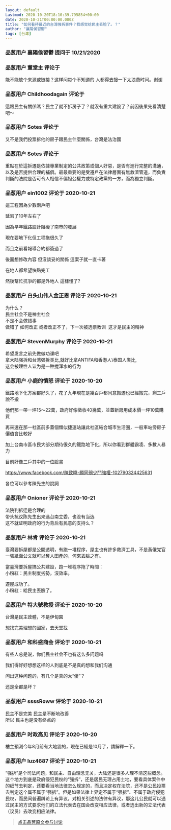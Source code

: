 ```yaml
---
layout: default
Lastmod: 2020-10-20T18:10:39.795854+00:00
date: 2020-10-21T00:00:00.000Z
title: "如何看待最近的台湾强拆事件？我感觉给民主丢脸了。？"
author: "襄陽侯習鬱"
tags: [台湾]
---
```



### 品葱用户 **襄陽侯習鬱** 提问于 10/21/2020
    

    
                

### 品葱用户 **董堂主** 评论于 
        
能不能放个来源或链接？这样问每个不知道的 人都得去搜一下太浪费时间。谢谢
        
                

### 品葱用户 **Childhoodagain** 评论于 
        
這跟民主有關係嗎？民主了就不拆房子了？就沒有重大建設了？前因後果先看清楚吧～
        
                

### 品葱用户 **Sotes** 评论于 
        
又不是我們投票拆他的房子跟民主什麼關係，台灣是法治國
        
                

### 品葱用户 **Sotes** 评论于 
        
重點在於這拆遷是依據專業制定的公共政策或個人好惡，是否有進行完整的溝通，以及是否提供合理的補償。最最重要的是受遷戶在法律層面有無救濟管道，而負責判斷的法院是否可令人相信不偏袒公權力或特定政黨的一方，而為獨立判斷。
        
                

### 品葱用户 **ein1002** 评论于 2020-10-21
        
這工程因為少數兩戶吧  
  
延宕了10年左右了  
  
因為早年鐵路設計阻礙了南市的發展  
  
現在要地下化但工程拖很久了  
  
而且之前看報導合約都簽過了  
  
後面想修改內容 但沒談妥的關係 這案子就一直卡著  
  
在地人都希望快點完工  
  
然後幫忙抗爭的都是外地人 這樣懂了?
        
                

### 品葱用户 **白头山伟人金正恩** 评论于 2020-10-21
        
为什么？  
民主社会不是神主社会  
不是不会做错事  
做错了 如何改正 或者改正不了，下一次被选票教训  这才是民主的精神
        
                

### 品葱用户 **StevenMurphy** 评论于 2020-10-21
        
希望发言之前先做做功课吧  
拿大陆强拆和台湾强拆类比,就好比拿ANTIFA和香港人\\泰国人类比,  
这会被理性人认为是一种搅浑水的行为
        
                

### 品葱用户 **小鹿的憤怒** 评论于 2020-10-20
        
鐵路地下化方案都好久了，花了九年現在是幾百戶都同意搬遷也已經搬完，剩三戶說不搬  
  
他們那一帶一坪15～22萬，政府好像徵收40幾萬，並蓋新房用成本價一坪10萬購買  
  
再來還在那一社區前多蓋個類似捷運站讓此社區結合城市生活圈，一般車站旁房子價值會比較好  
  
加上台南市區市民大部分期待很久的鐵路地下化，所以你看到群體霸凌、多數人暴力  
  
目前好像三戶其中的一位臉書  
  
https://www.facebook.com/陳致曉-願同弱少鬥強權-102790324425631  
  
各位可以參考陳先生的說詞
        
                

### 品葱用户 **Onioner** 评论于 2020-10-21
        
法院判拆迁是合理的  
带头抗议陈先生出来选台南立委，也没有当选  
这不就证明政府的行为背后有民意的支持么？
        
                

### 品葱用户 **林肯** 评论于 2020-10-21
        
臺灣要拆屋都是公開透明，有跑一堆程序，屋主也有許多救濟工具，不是黃俄党官一張紙面公文就可以奪人田產的，何來丟臉之有。  
  
當臺灣要拆屋搞公共建設，跑一堆程序拖了時間：  
小粉紅：民主制度劣勢，沒效率。  
  
遷屋成功了。  
小粉紅：給民主丟臉了。
        
                

### 品葱用户 **特大號教授** 评论于 2020-10-20
        
台灣是民主政體，不是伊甸園  
  
想找完美理想的國家，去天堂找
        
                

### 品葱用户 **和科盛商会** 评论于 2020-10-21
        
有些人总是说，你们民主社会不也有这么多问题吗  
  
  
我们得好好想想这样的人到底是不是真的想和我们沟通  
  
问出这种问题的，有几个是真的太“傻”？  
  
还是全都是坏？
        
                

### 品葱用户 **ssssRoww** 评论于 2020-10-21
        
民主不是完美 民主是不断地改善  
所以 民主也是没有终点的
        
                

### 品葱用户 **时政高见** 评论于 2020-10-20
        
樓主預測今年8月前有大地震的，現在已經是10月了，請解釋一下。
        
                

### 品葱用户 **luz4687** 评论于 2020-10-21
        
“强拆”是个司法问题，和民主、自由理念无关，大陆还是很多人理不清这些概念。这个地方到底是政府侵犯民权的“强拆”，还是居民无理占用土地，要看具体案件中的细节去判定，还要看当地法律怎么规定的，而且决定权在法院，还不是公民投票去判定这个属不属于“强拆”。但是如果法律上界定不属于“强拆”、不属于政府侵犯民权，而民间普遍舆论上有异议，对相关引述的法律有异议，那这儿公民就可以通过民主的方式要求他们的立法代表去在国会改变相应法律，或者选出新的立法代表（议员）去改变相应法律。
        
                





> [点击品葱原文参与讨论](https://pincong.rocks/question/32470)

